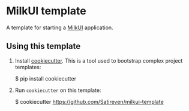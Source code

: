 MilkUI template
============================

A template for starting a [MilkUI](https://github.com/Satireven/milkui) application.

Using this template
-------------------

1. Install [cookiecutter](http://github.com/audreyr/cookiecutter). This
    is a tool used to bootstrap complex project templates:

    $ pip install cookiecutter

2. Run `cookiecutter` on this template:

    $ cookiecutter https://github.com/Satireven/milkui-template
